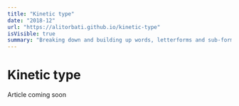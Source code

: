 ```yaml
---
title: "Kinetic type"
date: "2018-12"
url: "https://alitorbati.github.io/kinetic-type"
isVisible: true
summary: "Breaking down and building up words, letterforms and sub-forms."
---
```


# Kinetic type

Article coming soon
